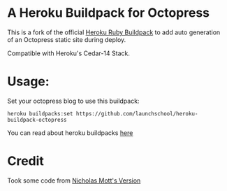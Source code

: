 # A Heroku Buildpack for Octopress

This is a fork of the official [Heroku Ruby Buildpack](https://github.com/heroku/heroku-buildpack-ruby) to add auto generation of an Octopress static site during deploy.

Compatible with Heroku's Cedar-14 Stack.

# Usage:

Set your octopress blog to use this buildpack:

```
heroku buildpacks:set https://github.com/launchschool/heroku-buildpack-octopress
```

You can read about heroku buildpacks [here](https://devcenter.heroku.com/articles/buildpacks)

# Credit

Took some code from [Nicholas Mott's Version](https://github.com/nicholasmott/heroku-buildpack-octopress)
